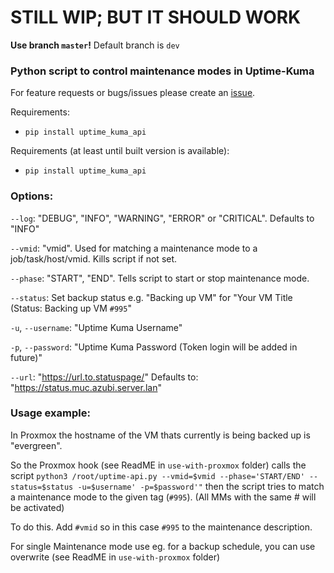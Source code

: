 # STILL WIP; BUT IT SHOULD WORK #
**Use branch `master`!** Default branch is `dev`
### Python script to control maintenance modes in Uptime-Kuma ###
For feature requests or bugs/issues please create an [issue](https://gitlab.azubi.server.lan/lwsops-muc/uptimekuma-maintenance-mode-api/-/issues).

Requirements:
- `pip install uptime_kuma_api`

Requirements (at least until built version is available):
- `pip install uptime_kuma_api`

### Options: ###

`--log`: "DEBUG", "INFO", "WARNING", "ERROR" or "CRITICAL". Defaults to "INFO"

`--vmid`: "vmid". Used for matching a maintenance mode to a job/task/host/vmid. Kills script if not set.

`--phase`: "START", "END". Tells script to start or stop maintenance mode.

`--status`: Set backup status e.g. "Backing up VM" for "Your VM Title (Status: Backing up VM `#995`"

`-u`, `--username`: "Uptime Kuma Username"

`-p`, `--password`: "Uptime Kuma Password (Token login will be added in future)"

`--url`: "https://url.to.statuspage/" Defaults to: "https://status.muc.azubi.server.lan"

### Usage example: ###
In Proxmox the hostname of the VM thats currently is being backed up is "evergreen".

So the Proxmox hook (see ReadME in `use-with-proxmox` folder) calls the script `python3 /root/uptime-api.py --vmid=$vmid --phase='START/END' --status=$status -u=$username' -p=$password'"` then
the script tries to match a maintenance mode to the given tag (`#995`). (All MMs with the same # will be activated)

To do this. Add `#vmid` so in this case `#995` to the maintenance description.

For single Maintenance mode use eg. for a backup schedule, you can use overwrite (see ReadME in `use-with-proxmox` folder)
